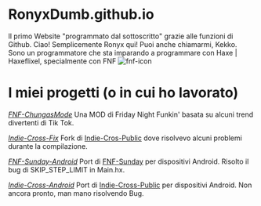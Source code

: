 # RonyxDumb.github.io
Il primo Website "programmato dal sottoscritto" grazie alle funzioni di Github.
Ciao! Semplicemente Ronyx qui! Puoi anche chiamarmi, Kekko.
Sono un programmatore che sta imparando a programmare con Haxe | Haxeflixel, specialmente con FNF ![fnf-icon](icon64)

# I miei progetti (o in cui ho lavorato)
*[FNF-ChungasMode](https://github.com/RonyxDumb/FNF-ChungasMode)*
Una MOD di Friday Night Funkin' basata su alcuni trend divertenti di Tik Tok.

*[Indie-Cross-Fix](https://github.com/RonyxDumb/Indie-Cross-Fix)*
Fork di [Indie-Cros-Public](https://github.com/brightfyregit/Indie-Cross-Public) dove risolvevo alcuni problemi durante la compilazione.

*[FNF-Sunday-Android](https://github.com/RonyxDumb/Indie-Cross-Fix)*
Port di [FNF-Sunday](https://github.com/bbpanzu/FNF-Sunday) per dispositivi Android. Risolto il bug di SKIP_STEP_LIMIT in Main.hx.

*[Indie-Cross-Android](https://github.com/RonyxDumb/Indie-Cross-Android)*
Port di [Indie-Cross-Public](https://github.com/brightfyregit/Indie-Cross-Public) per dispositivi Android. Non ancora pronto, man mano risolvendo Bug.
